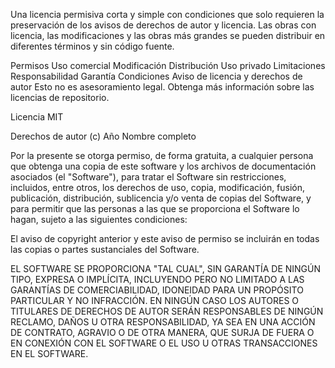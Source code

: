 Una licencia permisiva corta y simple con condiciones que solo requieren la preservación de los avisos de derechos de autor y licencia. Las obras con licencia, las modificaciones y las obras más grandes se pueden distribuir en diferentes términos y sin código fuente.

Permisos
 Uso comercial
 Modificación
 Distribución
 Uso privado
Limitaciones
 Responsabilidad
 Garantía
Condiciones
 Aviso de licencia y derechos de autor
Esto no es asesoramiento legal. Obtenga más información sobre las licencias de repositorio.

Licencia MIT

Derechos de autor (c) Año Nombre completo

Por la presente se otorga permiso, de forma gratuita, a cualquier persona que obtenga una copia de este software y los archivos de documentación asociados (el "Software"), para tratar el Software sin restricciones, incluidos, entre otros, los derechos de uso, copia, modificación, fusión, publicación, distribución, sublicencia y/o venta de copias del Software, y para permitir que las personas a las que se proporciona el Software lo hagan, sujeto a las siguientes condiciones:

El aviso de copyright anterior y este aviso de permiso se incluirán en todas las copias o partes sustanciales del Software.

EL SOFTWARE SE PROPORCIONA "TAL CUAL", SIN GARANTÍA DE NINGÚN TIPO, EXPRESA O IMPLÍCITA, INCLUYENDO PERO NO LIMITADO A LAS GARANTÍAS DE COMERCIABILIDAD, IDONEIDAD PARA UN PROPÓSITO PARTICULAR Y NO INFRACCIÓN. EN NINGÚN CASO LOS AUTORES O TITULARES DE DERECHOS DE AUTOR SERÁN RESPONSABLES DE NINGÚN RECLAMO, DAÑOS U OTRA RESPONSABILIDAD, YA SEA EN UNA ACCIÓN DE CONTRATO, AGRAVIO O DE OTRA MANERA, QUE SURJA DE FUERA O EN CONEXIÓN CON EL SOFTWARE O EL USO U OTRAS TRANSACCIONES EN EL SOFTWARE.